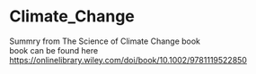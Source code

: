 # Climate_Change
Summry from The Science of Climate Change book \
book can be found here https://onlinelibrary.wiley.com/doi/book/10.1002/9781119522850
